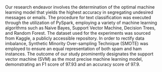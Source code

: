 Our research endeavor involves the 
determination of the optimal machine learning model that 
yields the highest accuracy in segregating undesired messages 
or emails. The procedure for text classification was executed 
through the utilization of PySpark, employing a variety of 
machine learning algorithms such as Naive Bayes, Support 
Vector Machine, Decision Trees, and Random Forest. The 
dataset used for the experiments was sourced from Kaggle, a 
publicly accessible repository. In order to rectify data 
imbalance, Synthetic Minority Over-sampling Technique 
(SMOTE) was employed to ensure an equal representation of 
both spam and ham instances. The outcome of our study 
prominently designates the support vector machine (SVM) as 
the most precise machine learning model, demonstrating an F1 
score of 97.93 and an accuracy score of 97.9.
